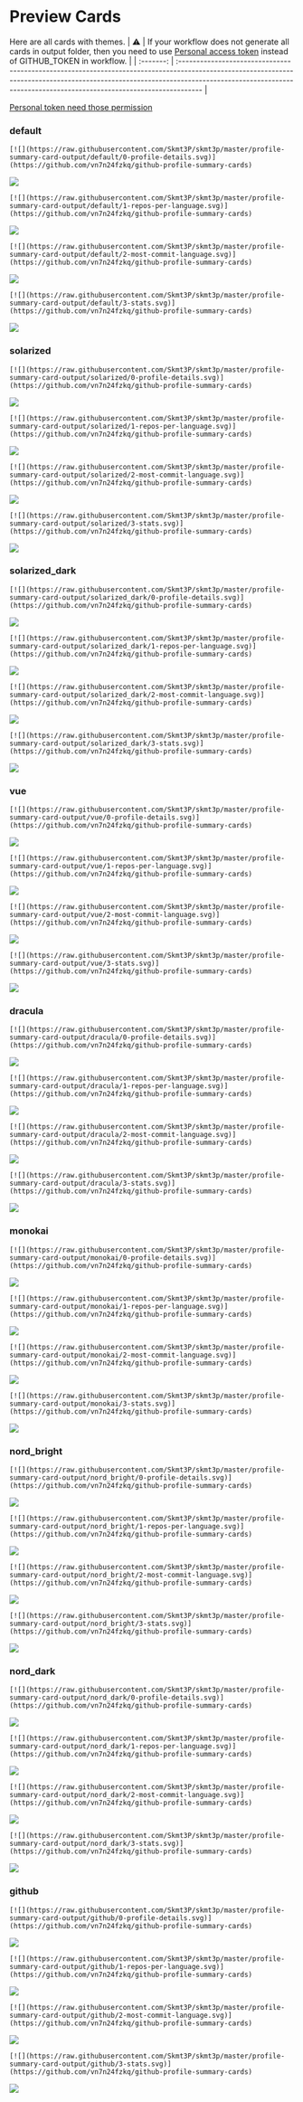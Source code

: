 
# Preview Cards

Here are all cards with themes.
| :warning: | If your workflow does not generate all cards in output folder, then you need to use [Personal access token](https://docs.github.com/en/actions/configuring-and-managing-workflows/creating-and-storing-encrypted-secrets) instead of GITHUB_TOKEN in workflow. |
| :-------: | :------------------------------------------------------------------------------------------------------------------------------------------------------------------------------------------------------------------------------------------------ |

[Personal token need those permission](https://github.com/vn7n24fzkq/github-profile-summary-cards/wiki/Personal-access-token-permissions)


### default


```
[![](https://raw.githubusercontent.com/Skmt3P/skmt3p/master/profile-summary-card-output/default/0-profile-details.svg)](https://github.com/vn7n24fzkq/github-profile-summary-cards)
```
![](https://raw.githubusercontent.com/Skmt3P/skmt3p/master/profile-summary-card-output/default/0-profile-details.svg)


```
[![](https://raw.githubusercontent.com/Skmt3P/skmt3p/master/profile-summary-card-output/default/1-repos-per-language.svg)](https://github.com/vn7n24fzkq/github-profile-summary-cards)
```
![](https://raw.githubusercontent.com/Skmt3P/skmt3p/master/profile-summary-card-output/default/1-repos-per-language.svg)


```
[![](https://raw.githubusercontent.com/Skmt3P/skmt3p/master/profile-summary-card-output/default/2-most-commit-language.svg)](https://github.com/vn7n24fzkq/github-profile-summary-cards)
```
![](https://raw.githubusercontent.com/Skmt3P/skmt3p/master/profile-summary-card-output/default/2-most-commit-language.svg)


```
[![](https://raw.githubusercontent.com/Skmt3P/skmt3p/master/profile-summary-card-output/default/3-stats.svg)](https://github.com/vn7n24fzkq/github-profile-summary-cards)
```
![](https://raw.githubusercontent.com/Skmt3P/skmt3p/master/profile-summary-card-output/default/3-stats.svg)


### solarized


```
[![](https://raw.githubusercontent.com/Skmt3P/skmt3p/master/profile-summary-card-output/solarized/0-profile-details.svg)](https://github.com/vn7n24fzkq/github-profile-summary-cards)
```
![](https://raw.githubusercontent.com/Skmt3P/skmt3p/master/profile-summary-card-output/solarized/0-profile-details.svg)


```
[![](https://raw.githubusercontent.com/Skmt3P/skmt3p/master/profile-summary-card-output/solarized/1-repos-per-language.svg)](https://github.com/vn7n24fzkq/github-profile-summary-cards)
```
![](https://raw.githubusercontent.com/Skmt3P/skmt3p/master/profile-summary-card-output/solarized/1-repos-per-language.svg)


```
[![](https://raw.githubusercontent.com/Skmt3P/skmt3p/master/profile-summary-card-output/solarized/2-most-commit-language.svg)](https://github.com/vn7n24fzkq/github-profile-summary-cards)
```
![](https://raw.githubusercontent.com/Skmt3P/skmt3p/master/profile-summary-card-output/solarized/2-most-commit-language.svg)


```
[![](https://raw.githubusercontent.com/Skmt3P/skmt3p/master/profile-summary-card-output/solarized/3-stats.svg)](https://github.com/vn7n24fzkq/github-profile-summary-cards)
```
![](https://raw.githubusercontent.com/Skmt3P/skmt3p/master/profile-summary-card-output/solarized/3-stats.svg)


### solarized_dark


```
[![](https://raw.githubusercontent.com/Skmt3P/skmt3p/master/profile-summary-card-output/solarized_dark/0-profile-details.svg)](https://github.com/vn7n24fzkq/github-profile-summary-cards)
```
![](https://raw.githubusercontent.com/Skmt3P/skmt3p/master/profile-summary-card-output/solarized_dark/0-profile-details.svg)


```
[![](https://raw.githubusercontent.com/Skmt3P/skmt3p/master/profile-summary-card-output/solarized_dark/1-repos-per-language.svg)](https://github.com/vn7n24fzkq/github-profile-summary-cards)
```
![](https://raw.githubusercontent.com/Skmt3P/skmt3p/master/profile-summary-card-output/solarized_dark/1-repos-per-language.svg)


```
[![](https://raw.githubusercontent.com/Skmt3P/skmt3p/master/profile-summary-card-output/solarized_dark/2-most-commit-language.svg)](https://github.com/vn7n24fzkq/github-profile-summary-cards)
```
![](https://raw.githubusercontent.com/Skmt3P/skmt3p/master/profile-summary-card-output/solarized_dark/2-most-commit-language.svg)


```
[![](https://raw.githubusercontent.com/Skmt3P/skmt3p/master/profile-summary-card-output/solarized_dark/3-stats.svg)](https://github.com/vn7n24fzkq/github-profile-summary-cards)
```
![](https://raw.githubusercontent.com/Skmt3P/skmt3p/master/profile-summary-card-output/solarized_dark/3-stats.svg)


### vue


```
[![](https://raw.githubusercontent.com/Skmt3P/skmt3p/master/profile-summary-card-output/vue/0-profile-details.svg)](https://github.com/vn7n24fzkq/github-profile-summary-cards)
```
![](https://raw.githubusercontent.com/Skmt3P/skmt3p/master/profile-summary-card-output/vue/0-profile-details.svg)


```
[![](https://raw.githubusercontent.com/Skmt3P/skmt3p/master/profile-summary-card-output/vue/1-repos-per-language.svg)](https://github.com/vn7n24fzkq/github-profile-summary-cards)
```
![](https://raw.githubusercontent.com/Skmt3P/skmt3p/master/profile-summary-card-output/vue/1-repos-per-language.svg)


```
[![](https://raw.githubusercontent.com/Skmt3P/skmt3p/master/profile-summary-card-output/vue/2-most-commit-language.svg)](https://github.com/vn7n24fzkq/github-profile-summary-cards)
```
![](https://raw.githubusercontent.com/Skmt3P/skmt3p/master/profile-summary-card-output/vue/2-most-commit-language.svg)


```
[![](https://raw.githubusercontent.com/Skmt3P/skmt3p/master/profile-summary-card-output/vue/3-stats.svg)](https://github.com/vn7n24fzkq/github-profile-summary-cards)
```
![](https://raw.githubusercontent.com/Skmt3P/skmt3p/master/profile-summary-card-output/vue/3-stats.svg)


### dracula


```
[![](https://raw.githubusercontent.com/Skmt3P/skmt3p/master/profile-summary-card-output/dracula/0-profile-details.svg)](https://github.com/vn7n24fzkq/github-profile-summary-cards)
```
![](https://raw.githubusercontent.com/Skmt3P/skmt3p/master/profile-summary-card-output/dracula/0-profile-details.svg)


```
[![](https://raw.githubusercontent.com/Skmt3P/skmt3p/master/profile-summary-card-output/dracula/1-repos-per-language.svg)](https://github.com/vn7n24fzkq/github-profile-summary-cards)
```
![](https://raw.githubusercontent.com/Skmt3P/skmt3p/master/profile-summary-card-output/dracula/1-repos-per-language.svg)


```
[![](https://raw.githubusercontent.com/Skmt3P/skmt3p/master/profile-summary-card-output/dracula/2-most-commit-language.svg)](https://github.com/vn7n24fzkq/github-profile-summary-cards)
```
![](https://raw.githubusercontent.com/Skmt3P/skmt3p/master/profile-summary-card-output/dracula/2-most-commit-language.svg)


```
[![](https://raw.githubusercontent.com/Skmt3P/skmt3p/master/profile-summary-card-output/dracula/3-stats.svg)](https://github.com/vn7n24fzkq/github-profile-summary-cards)
```
![](https://raw.githubusercontent.com/Skmt3P/skmt3p/master/profile-summary-card-output/dracula/3-stats.svg)


### monokai


```
[![](https://raw.githubusercontent.com/Skmt3P/skmt3p/master/profile-summary-card-output/monokai/0-profile-details.svg)](https://github.com/vn7n24fzkq/github-profile-summary-cards)
```
![](https://raw.githubusercontent.com/Skmt3P/skmt3p/master/profile-summary-card-output/monokai/0-profile-details.svg)


```
[![](https://raw.githubusercontent.com/Skmt3P/skmt3p/master/profile-summary-card-output/monokai/1-repos-per-language.svg)](https://github.com/vn7n24fzkq/github-profile-summary-cards)
```
![](https://raw.githubusercontent.com/Skmt3P/skmt3p/master/profile-summary-card-output/monokai/1-repos-per-language.svg)


```
[![](https://raw.githubusercontent.com/Skmt3P/skmt3p/master/profile-summary-card-output/monokai/2-most-commit-language.svg)](https://github.com/vn7n24fzkq/github-profile-summary-cards)
```
![](https://raw.githubusercontent.com/Skmt3P/skmt3p/master/profile-summary-card-output/monokai/2-most-commit-language.svg)


```
[![](https://raw.githubusercontent.com/Skmt3P/skmt3p/master/profile-summary-card-output/monokai/3-stats.svg)](https://github.com/vn7n24fzkq/github-profile-summary-cards)
```
![](https://raw.githubusercontent.com/Skmt3P/skmt3p/master/profile-summary-card-output/monokai/3-stats.svg)


### nord_bright


```
[![](https://raw.githubusercontent.com/Skmt3P/skmt3p/master/profile-summary-card-output/nord_bright/0-profile-details.svg)](https://github.com/vn7n24fzkq/github-profile-summary-cards)
```
![](https://raw.githubusercontent.com/Skmt3P/skmt3p/master/profile-summary-card-output/nord_bright/0-profile-details.svg)


```
[![](https://raw.githubusercontent.com/Skmt3P/skmt3p/master/profile-summary-card-output/nord_bright/1-repos-per-language.svg)](https://github.com/vn7n24fzkq/github-profile-summary-cards)
```
![](https://raw.githubusercontent.com/Skmt3P/skmt3p/master/profile-summary-card-output/nord_bright/1-repos-per-language.svg)


```
[![](https://raw.githubusercontent.com/Skmt3P/skmt3p/master/profile-summary-card-output/nord_bright/2-most-commit-language.svg)](https://github.com/vn7n24fzkq/github-profile-summary-cards)
```
![](https://raw.githubusercontent.com/Skmt3P/skmt3p/master/profile-summary-card-output/nord_bright/2-most-commit-language.svg)


```
[![](https://raw.githubusercontent.com/Skmt3P/skmt3p/master/profile-summary-card-output/nord_bright/3-stats.svg)](https://github.com/vn7n24fzkq/github-profile-summary-cards)
```
![](https://raw.githubusercontent.com/Skmt3P/skmt3p/master/profile-summary-card-output/nord_bright/3-stats.svg)


### nord_dark


```
[![](https://raw.githubusercontent.com/Skmt3P/skmt3p/master/profile-summary-card-output/nord_dark/0-profile-details.svg)](https://github.com/vn7n24fzkq/github-profile-summary-cards)
```
![](https://raw.githubusercontent.com/Skmt3P/skmt3p/master/profile-summary-card-output/nord_dark/0-profile-details.svg)


```
[![](https://raw.githubusercontent.com/Skmt3P/skmt3p/master/profile-summary-card-output/nord_dark/1-repos-per-language.svg)](https://github.com/vn7n24fzkq/github-profile-summary-cards)
```
![](https://raw.githubusercontent.com/Skmt3P/skmt3p/master/profile-summary-card-output/nord_dark/1-repos-per-language.svg)


```
[![](https://raw.githubusercontent.com/Skmt3P/skmt3p/master/profile-summary-card-output/nord_dark/2-most-commit-language.svg)](https://github.com/vn7n24fzkq/github-profile-summary-cards)
```
![](https://raw.githubusercontent.com/Skmt3P/skmt3p/master/profile-summary-card-output/nord_dark/2-most-commit-language.svg)


```
[![](https://raw.githubusercontent.com/Skmt3P/skmt3p/master/profile-summary-card-output/nord_dark/3-stats.svg)](https://github.com/vn7n24fzkq/github-profile-summary-cards)
```
![](https://raw.githubusercontent.com/Skmt3P/skmt3p/master/profile-summary-card-output/nord_dark/3-stats.svg)


### github


```
[![](https://raw.githubusercontent.com/Skmt3P/skmt3p/master/profile-summary-card-output/github/0-profile-details.svg)](https://github.com/vn7n24fzkq/github-profile-summary-cards)
```
![](https://raw.githubusercontent.com/Skmt3P/skmt3p/master/profile-summary-card-output/github/0-profile-details.svg)


```
[![](https://raw.githubusercontent.com/Skmt3P/skmt3p/master/profile-summary-card-output/github/1-repos-per-language.svg)](https://github.com/vn7n24fzkq/github-profile-summary-cards)
```
![](https://raw.githubusercontent.com/Skmt3P/skmt3p/master/profile-summary-card-output/github/1-repos-per-language.svg)


```
[![](https://raw.githubusercontent.com/Skmt3P/skmt3p/master/profile-summary-card-output/github/2-most-commit-language.svg)](https://github.com/vn7n24fzkq/github-profile-summary-cards)
```
![](https://raw.githubusercontent.com/Skmt3P/skmt3p/master/profile-summary-card-output/github/2-most-commit-language.svg)


```
[![](https://raw.githubusercontent.com/Skmt3P/skmt3p/master/profile-summary-card-output/github/3-stats.svg)](https://github.com/vn7n24fzkq/github-profile-summary-cards)
```
![](https://raw.githubusercontent.com/Skmt3P/skmt3p/master/profile-summary-card-output/github/3-stats.svg)

